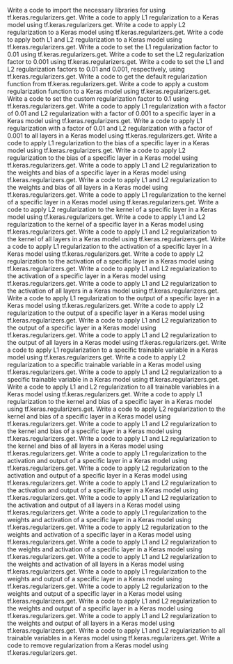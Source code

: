 Write a code to import the necessary libraries for using tf.keras.regularizers.get.
Write a code to apply L1 regularization to a Keras model using tf.keras.regularizers.get.
Write a code to apply L2 regularization to a Keras model using tf.keras.regularizers.get.
Write a code to apply both L1 and L2 regularization to a Keras model using tf.keras.regularizers.get.
Write a code to set the L1 regularization factor to 0.01 using tf.keras.regularizers.get.
Write a code to set the L2 regularization factor to 0.001 using tf.keras.regularizers.get.
Write a code to set the L1 and L2 regularization factors to 0.01 and 0.001, respectively, using tf.keras.regularizers.get.
Write a code to get the default regularization function from tf.keras.regularizers.get.
Write a code to apply a custom regularization function to a Keras model using tf.keras.regularizers.get.
Write a code to set the custom regularization factor to 0.1 using tf.keras.regularizers.get.
Write a code to apply L1 regularization with a factor of 0.01 and L2 regularization with a factor of 0.001 to a specific layer in a Keras model using tf.keras.regularizers.get.
Write a code to apply L1 regularization with a factor of 0.01 and L2 regularization with a factor of 0.001 to all layers in a Keras model using tf.keras.regularizers.get.
Write a code to apply L1 regularization to the bias of a specific layer in a Keras model using tf.keras.regularizers.get.
Write a code to apply L2 regularization to the bias of a specific layer in a Keras model using tf.keras.regularizers.get.
Write a code to apply L1 and L2 regularization to the weights and bias of a specific layer in a Keras model using tf.keras.regularizers.get.
Write a code to apply L1 and L2 regularization to the weights and bias of all layers in a Keras model using tf.keras.regularizers.get.
Write a code to apply L1 regularization to the kernel of a specific layer in a Keras model using tf.keras.regularizers.get.
Write a code to apply L2 regularization to the kernel of a specific layer in a Keras model using tf.keras.regularizers.get.
Write a code to apply L1 and L2 regularization to the kernel of a specific layer in a Keras model using tf.keras.regularizers.get.
Write a code to apply L1 and L2 regularization to the kernel of all layers in a Keras model using tf.keras.regularizers.get.
Write a code to apply L1 regularization to the activation of a specific layer in a Keras model using tf.keras.regularizers.get.
Write a code to apply L2 regularization to the activation of a specific layer in a Keras model using tf.keras.regularizers.get.
Write a code to apply L1 and L2 regularization to the activation of a specific layer in a Keras model using tf.keras.regularizers.get.
Write a code to apply L1 and L2 regularization to the activation of all layers in a Keras model using tf.keras.regularizers.get.
Write a code to apply L1 regularization to the output of a specific layer in a Keras model using tf.keras.regularizers.get.
Write a code to apply L2 regularization to the output of a specific layer in a Keras model using tf.keras.regularizers.get.
Write a code to apply L1 and L2 regularization to the output of a specific layer in a Keras model using tf.keras.regularizers.get.
Write a code to apply L1 and L2 regularization to the output of all layers in a Keras model using tf.keras.regularizers.get.
Write a code to apply L1 regularization to a specific trainable variable in a Keras model using tf.keras.regularizers.get.
Write a code to apply L2 regularization to a specific trainable variable in a Keras model using tf.keras.regularizers.get.
Write a code to apply L1 and L2 regularization to a specific trainable variable in a Keras model using tf.keras.regularizers.get.
Write a code to apply L1 and L2 regularization to all trainable variables in a Keras model using tf.keras.regularizers.get.
Write a code to apply L1 regularization to the kernel and bias of a specific layer in a Keras model using tf.keras.regularizers.get.
Write a code to apply L2 regularization to the kernel and bias of a specific layer in a Keras model using tf.keras.regularizers.get.
Write a code to apply L1 and L2 regularization to the kernel and bias of a specific layer in a Keras model using tf.keras.regularizers.get.
Write a code to apply L1 and L2 regularization to the kernel and bias of all layers in a Keras model using tf.keras.regularizers.get.
Write a code to apply L1 regularization to the activation and output of a specific layer in a Keras model using tf.keras.regularizers.get.
Write a code to apply L2 regularization to the activation and output of a specific layer in a Keras model using tf.keras.regularizers.get.
Write a code to apply L1 and L2 regularization to the activation and output of a specific layer in a Keras model using tf.keras.regularizers.get.
Write a code to apply L1 and L2 regularization to the activation and output of all layers in a Keras model using tf.keras.regularizers.get.
Write a code to apply L1 regularization to the weights and activation of a specific layer in a Keras model using tf.keras.regularizers.get.
Write a code to apply L2 regularization to the weights and activation of a specific layer in a Keras model using tf.keras.regularizers.get.
Write a code to apply L1 and L2 regularization to the weights and activation of a specific layer in a Keras model using tf.keras.regularizers.get.
Write a code to apply L1 and L2 regularization to the weights and activation of all layers in a Keras model using tf.keras.regularizers.get.
Write a code to apply L1 regularization to the weights and output of a specific layer in a Keras model using tf.keras.regularizers.get.
Write a code to apply L2 regularization to the weights and output of a specific layer in a Keras model using tf.keras.regularizers.get.
Write a code to apply L1 and L2 regularization to the weights and output of a specific layer in a Keras model using tf.keras.regularizers.get.
Write a code to apply L1 and L2 regularization to the weights and output of all layers in a Keras model using tf.keras.regularizers.get.
Write a code to apply L1 and L2 regularization to all trainable variables in a Keras model using tf.keras.regularizers.get.
Write a code to remove regularization from a Keras model using tf.keras.regularizers.get.